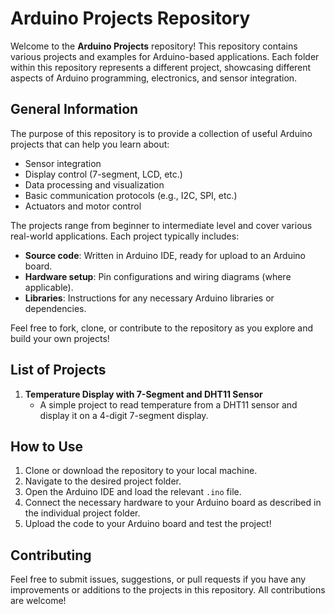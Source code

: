 # Arduino Projects Repository

Welcome to the **Arduino Projects** repository! This repository contains various projects and examples for Arduino-based applications. Each folder within this repository represents a different project, showcasing different aspects of Arduino programming, electronics, and sensor integration.

## General Information

The purpose of this repository is to provide a collection of useful Arduino projects that can help you learn about:

- Sensor integration
- Display control (7-segment, LCD, etc.)
- Data processing and visualization
- Basic communication protocols (e.g., I2C, SPI, etc.)
- Actuators and motor control

The projects range from beginner to intermediate level and cover various real-world applications. Each project typically includes:

- **Source code**: Written in Arduino IDE, ready for upload to an Arduino board.
- **Hardware setup**: Pin configurations and wiring diagrams (where applicable).
- **Libraries**: Instructions for any necessary Arduino libraries or dependencies.

Feel free to fork, clone, or contribute to the repository as you explore and build your own projects!

## List of Projects

1. **Temperature Display with 7-Segment and DHT11 Sensor**
   - A simple project to read temperature from a DHT11 sensor and display it on a 4-digit 7-segment display.


## How to Use

1. Clone or download the repository to your local machine.
2. Navigate to the desired project folder.
3. Open the Arduino IDE and load the relevant `.ino` file.
4. Connect the necessary hardware to your Arduino board as described in the individual project folder.
5. Upload the code to your Arduino board and test the project!

## Contributing

Feel free to submit issues, suggestions, or pull requests if you have any improvements or additions to the projects in this repository. All contributions are welcome!
